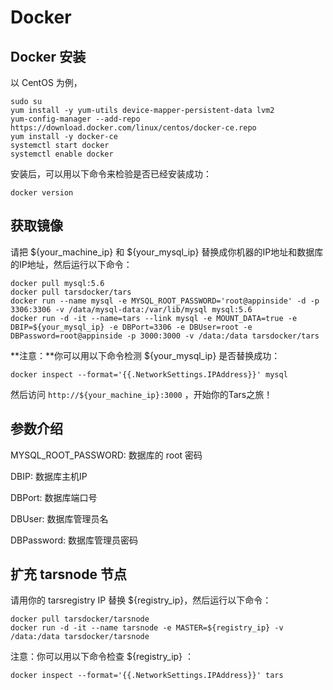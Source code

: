 # Docker

## Docker 安装

以 CentOS 为例，

```text
sudo su
yum install -y yum-utils device-mapper-persistent-data lvm2
yum-config-manager --add-repo https://download.docker.com/linux/centos/docker-ce.repo
yum install -y docker-ce 
systemctl start docker
systemctl enable docker
```

安装后，可以用以下命令来检验是否已经安装成功：

```text
docker version
```

## 获取镜像

请把 ${your\_machine\_ip} 和 ${your\_mysql\_ip} 替换成你机器的IP地址和数据库的IP地址，然后运行以下命令：

```text
docker pull mysql:5.6
docker pull tarsdocker/tars
docker run --name mysql -e MYSQL_ROOT_PASSWORD='root@appinside' -d -p 3306:3306 -v /data/mysql-data:/var/lib/mysql mysql:5.6
docker run -d -it --name=tars --link mysql -e MOUNT_DATA=true -e DBIP=${your_mysql_ip} -e DBPort=3306 -e DBUser=root -e DBPassword=root@appinside -p 3000:3000 -v /data:/data tarsdocker/tars
```

**注意：**你可以用以下命令检测 ${your\_mysql\_ip} 是否替换成功：

```text
docker inspect --format='{{.NetworkSettings.IPAddress}}' mysql
```

然后访问 `http://${your_machine_ip}:3000` ，开始你的Tars之旅！

## 参数介绍

MYSQL\_ROOT\_PASSWORD: 数据库的 root 密码

DBIP: 数据库主机IP

DBPort: 数据库端口号

DBUser: 数据库管理员名

DBPassword: 数据库管理员密码

## 扩充 tarsnode 节点

请用你的 tarsregistry IP 替换 ${registry\_ip}，然后运行以下命令：

```text
docker pull tarsdocker/tarsnode
docker run -d -it --name tarsnode -e MASTER=${registry_ip} -v /data:/data tarsdocker/tarsnode
```

注意：你可以用以下命令检查 ${registry\_ip} ：

```text
docker inspect --format='{{.NetworkSettings.IPAddress}}' tars
```

